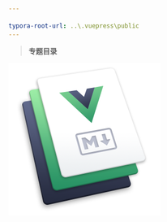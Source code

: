 ```yaml
---

typora-root-url: ..\.vuepress\public
---
```




> **专题目录**

<img src="/images/logo.png" style="zoom:50%;" />

